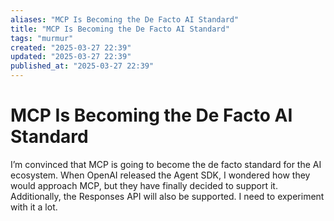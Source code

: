 ```yaml
---
aliases: "MCP Is Becoming the De Facto AI Standard"
title: "MCP Is Becoming the De Facto AI Standard"
tags: "murmur"
created: "2025-03-27 22:39"
updated: "2025-03-27 22:39"
published_at: "2025-03-27 22:39"
---
```

# MCP Is Becoming the De Facto AI Standard

I’m convinced that MCP is going to become the de facto standard for the AI ecosystem. When OpenAI released the Agent SDK, I wondered how they would approach MCP, but they have finally decided to support it. Additionally, the Responses API will also be supported. I need to experiment with it a lot.